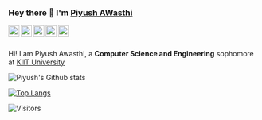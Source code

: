 ### Hey there 👋 I'm <a href="https://github.com/profpiyush">Piyush AWasthi </a>

<a href="https://www.linkedin.com/in/piyush-awasthi3/">
  <img align="left" alt="Piyush's LinkdeIN" width="22px" src="https://cdn.jsdelivr.net/npm/simple-icons@v3/icons/linkedin.svg" />
</a>
<a href="https://www.instagram.com/piyushwrites3/?hl=en">
  <img align="left" alt="Piyush's Instagram" width="22px" height="22px" src="https://cdn.jsdelivr.net/npm/simple-icons@v3/icons/instagram.svg" />
</a>
<a href="https://github.com/profpiyush">
  <img align="left" alt="Piyush's GitHub" width="22px" height="22px" src="https://cdn.jsdelivr.net/npm/simple-icons@v3/icons/github.svg" />
</a>
<a href="https://www.hackerrank.com/profpiyush1905">
  <img align="left" alt="Piyush's HackerRank" width="22px" src="https://cdn.jsdelivr.net/npm/simple-icons@v3/icons/codechef.svg" />
</a>
<a href="https://www.hackerearth.com/@profpiyush1905">
  <img align="left" alt="Piyush's Hackerearth" width="22px" src="https://cdn.jsdelivr.net/npm/simple-icons@v3/icons/hackerearth.svg" />
</a>
<br />
<br />

Hi! I am Piyush Awasthi, a **Computer Science and Engineering** sophomore at <a href ="http://kiit.ac.in/">KIIT University</a>

![Piyush's Github stats](https://github-readme-stats.vercel.app/api?username=profpiyush&show_icons=true&hide_border=true&count_private=true&theme=tokyonight)

[![Top Langs](https://github-readme-stats.vercel.app/api/top-langs/?username=profpiyush&theme=tokyonight)](https://github.com/Masters-Akt/github-readme-stats)

![Visitors](https://visitor-badge.glitch.me/badge?page_id=profpiyush.profpiyush)
<!--
**profpiyush/profpiyush** is a ✨ _special_ ✨ repository because its `README.md` (this file) appears on your GitHub profile.

Here are some ideas to get you started:

- 🔭 I’m currently working on ...
- 🌱 I’m currently learning ...
- 👯 I’m looking to collaborate on ...
- 🤔 I’m looking for help with ...
- 💬 Ask me about ...
- 📫 How to reach me: ...
- 😄 Pronouns: ...
- ⚡ Fun fact: ...
-->
